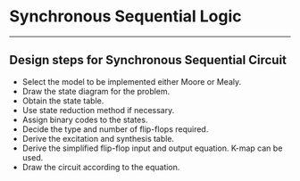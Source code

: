 

# Synchronous Sequential Logic
---
## Design steps for Synchronous Sequential Circuit
- Select the model to be implemented either Moore or Mealy.
- Draw the state diagram for the problem.
- Obtain the state table.
- Use state reduction method if necessary.
- Assign binary codes to the states.
- Decide the type and number of flip-flops required.
- Derive the excitation and synthesis table.
- Derive the simplified flip-flop input and output equation. K-map can be used.
- Draw the circuit according to the equation.
